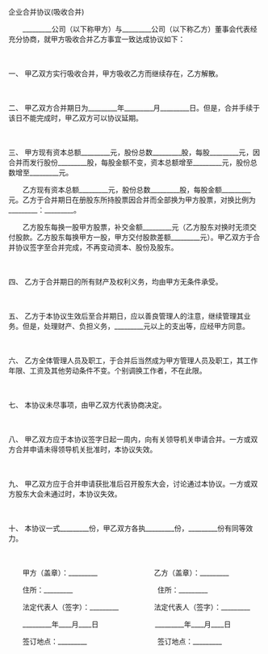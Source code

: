 



企业合并协议(吸收合并)



 

　　_________公司（以下称甲方）与_________公司（以下称乙方）董事会代表经充分协商，就甲方吸收合并乙方事宜一致达成协议如下：

　　

一、
甲乙双方实行吸收合并，甲方吸收乙方而继续存在，乙方解散。

　　

二、
甲乙双方合并期日为_________年_________月_________日。但是，合并手续于该日不能完成时，甲乙双方可以协议延期。

　　

三、
甲方现有资本总额_________元，股份总数_________股，每股_________元，因合并而发行股份_________股，每股金额不变，资本总额增至_________元，股份总数增至_________元。

　　乙方现有资本总额_________元，股份总数_________股，每股金额_________元。乙方于合并期日在册股东所持股票因合并而全部换为甲方股票，对换比例为_________：_________。

　　乙方股东每换一股甲方股票，补交金额_________元（乙方股东对换时无须交付股款。乙方股东每换甲方一股，甲方交付股款差额_________元）。甲乙双方于合并协议签字至合并完成，不再变动资本、股份及股东。

　　

四、
乙方于合并期日的所有财产及权利义务，均由甲方无条件承受。

　　

五、
乙方于本协议生效后至合并期日，应以善良管理人的注意，继续管理其业务。但是，处理财产、负担义务，_________元以上的支出等，应经甲方同意。

　　

六、
乙方全体管理人员及职工，于合并后当然成为甲方管理人员及职工，其工作年限、工资及其他劳动条件不变。个别调换工作者，不在此限。

　　

七、
本协议未尽事项，由甲乙双方代表协商决定。

　　

八、
甲乙双方应于本协议签字日起一周内，向有关领导机关申请合并。一方或双方合并申请未得领导机关批准时，本协议失效。

　　

九、
甲乙双方应于合并申请获批准后召开股东大会，讨论通过本协议。一方或双方股东大会未通过时，本协议失效。

　　

十、
本协议一式_________份，甲乙双方各执_________份，_________份有同等效力。

　　

　　甲方（盖章）：_________　　　　　　　　乙方（盖章）：_________　　

　　住所：_________　　　　　　　　　　　　住所：_________　　

　　法定代表人（签字）：_________　　　　　法定代表人（签字）：_________

　　_________年____月____日　　　　　　　　_________年____月____日　　

　　签订地点：_________　　　　　　　　　　签订地点：_________